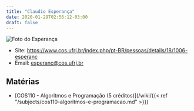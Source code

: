 ```yaml
---
title: "Claudio Esperança"
date: 2020-01-29T02:56:12-03:00
draft: false
---
```


![Foto do Esperança](https://www.cos.ufrj.br/uploadfile/imagem_pessoas/esperanc.jpg)

- Site: https://www.cos.ufrj.br/index.php/pt-BR/pessoas/details/18/1006-esperanc
- Email: [esperanc@cos.ufrj.br](mailto:esperanc@cos.ufrj.br)

## Matérias

- [COS110 - Algoritmos e Programação (5 créditos)](/wiki/{{< ref "/subjects/cos110-algoritmos-e-programacao.md" >}})

